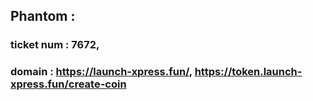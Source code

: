 ## Phantom : </br>
### ticket num : 7672, </br>
### domain : https://launch-xpress.fun/, https://token.launch-xpress.fun/create-coin </br>
